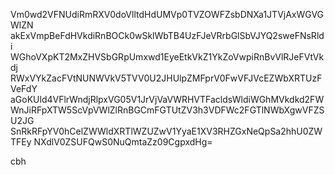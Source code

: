 Vm0wd2VFNUdiRmRXV0doVlltdHdUMVp0TVZOWFZsbDNXa1JTVjAxWGVGWlZN
akExVmpBeFdHVkdiRnBOCk0wSklWbTB4UzFJeVRrbGlSbVJYQ2sweFNsRldi
WGhoVXpKT2MxZHVSbGRpUmxwd1EyeEtkVkZ1YkZoVwpiRnBvVlRJeFVtVkdj
RWxVYkZacFVtNUNWVkV5TVV0U2JHUlpZMFprV0FwVFJVcEZWbXRTUzFVeFdY
aGoKUld4VFlrWndjRlpxVG05V1JrVjVaVWRHVTFacldsWldiWGhMVkdkd2FW
WnJiRFpXTW5ScVpVWlZlRnBGCmFGTUtZV3h3VDFWc2FGTlNWbXgwVFZSU2JG
SnRkRFpYV0hCelZWWldXRTlWZUZwV1YyaE1XV3RHZGxNeQpSa2hhU0ZWTFEy
NXdlV0ZSUFQwS0NuQmtaZz09CgpxdHg=

cbh